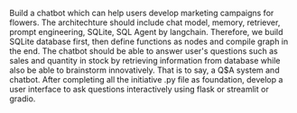 Build a chatbot which can help users develop marketing campaigns for flowers.
The architechture should include chat model, memory, retriever, prompt engineering, SQLite, SQL Agent by langchain. 
Therefore, we build SQLite database first, then define functions as nodes and compile graph in the end.
The chatbot should be able to answer user's questions such as sales and quantity in stock by retrieving information from database while also be able to brainstorm innovatively. That is to say, a Q$A system and chatbot.
After completing all the initiative .py file as foundation, develop a user interface to ask questions interactively using flask or streamlit or gradio.
